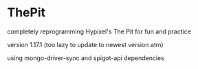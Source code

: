 # ThePit
completely reprogramming Hypixel's The Pit for fun and practice

version 1.17.1 (too lazy to update to newest version atm)

using mongo-driver-sync and spigot-api dependencies
